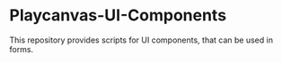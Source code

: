 # Playcanvas-UI-Components
This repository provides scripts for UI components, that can be used in forms.
